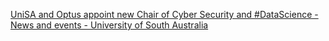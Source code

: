 [UniSA and Optus appoint new Chair of Cyber Security and #DataScience - News and events - University of South Australia](https://qi.tc/qi/112056)